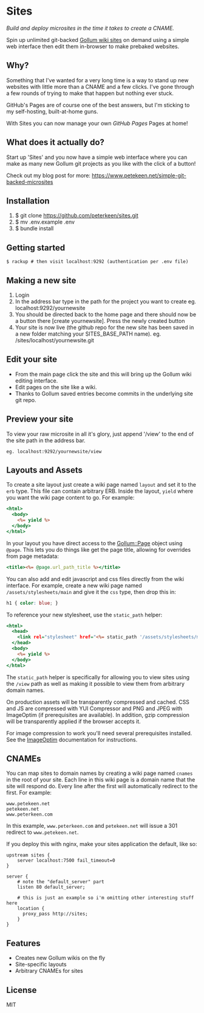 # Sites

*Build and deploy microsites in the time it takes to create a CNAME.*

Spin up unlimited git-backed [Gollum wiki sites](https://github.com/gollum/gollum) on demand using a simple web interface then edit them in-browser to make prebaked websites.

## Why?

Something that I've wanted for a very long time is a way to stand up new websites with little more than a CNAME and a few clicks. I've gone through a few rounds of trying to make that happen but nothing ever stuck.

GitHub's Pages are of course one of the best answers, but I'm sticking to my self-hosting, built-at-home guns.

With Sites you can now manage your own *GitHub Pages* Pages at home!

## What does it actually do?

Start up 'Sites' and you now have a simple web interface where you can make as many new Gollum git projects as you like with the click of a button!

Check out my blog post for more:
https://www.petekeen.net/simple-git-backed-microsites

## Installation

1. $ git clone https://github.com/peterkeen/sites.git
2. $ mv .env.example .env
3. $ bundle install

## Getting started

    $ rackup # then visit localhost:9292 (authentication per .env file)

## Making a new site

1. Login
2. In the address bar type in the path for the project you want to create eg. localhost:9292/yournewsite
3. You should be directed back to the home page and there should now be a button there [create yournewsite]. Press the newly created button
4. Your site is now live (the github repo for the new site has been saved in a new folder matching your SITES_BASE_PATH name).
eg. /sites/localhost/yournewsite.git

## Edit your site

- From the main page click the site and this will bring up the Gollum wiki editing interface. 
- Edit pages on the site like a wiki. 
- Thanks to Gollum saved entries become commits in the underlying site git repo.

## Preview your site

To view your raw microsite in all it's glory, just append '/view' to the end of the site path in the address bar.

    eg. localhost:9292/yournewsite/view

## Layouts and Assets

To create a site layout just create a wiki page named `layout` and set it to the `erb` type. This file can contain arbitrary ERB. Inside the layout, `yield` where you want the wiki page content to go. For example:

```rhtml
<html>
  <body>
    <%= yield %>
  </body>
</html>
```

In your layout you have direct access to the [Gollum::Page](https://github.com/gollum/gollum-lib/blob/master/lib/gollum-lib/page.rb) object using `@page`. This lets you do things like get the page title, allowing for overrides from page metadata:

```rhtml
<title><%= @page.url_path_title %></title>
```

You can also add and edit javascript and css files directly from the wiki interface. For example, create a new wiki page named `/assets/stylesheets/main` and give it the `css` type, then drop this in:

```css
h1 { color: blue; }
```

To reference your new stylesheet, use the `static_path` helper:

```rhtml
<html>
  <head>
    <link rel="stylesheet" href="<%= static_path '/assets/stylesheets/main.css' %>" />
  </head>
  <body>
    <%= yield %>
  </body>
</html>
```

The `static_path` helper is specifically for allowing you to view sites using the `/view` path as well as making it possible to view them from arbitrary domain names.

On production assets will be transparently compressed and cached. CSS and JS are compressed with YUI Compressor and PNG and JPEG with ImageOptim (if prerequisites are available). In addition, gzip compression will be transparently applied if the browser accepts it.

For image compression to work you'll need several prerequisites installed. See the [ImageOptim](https://github.com/toy/image_optim) documentation for instructions.

## CNAMEs

You can map sites to domain names by creating a wiki page named `cnames` in the root of your site. Each line in this wiki page is a domain name that the site will respond do. Every line after the first will automatically redirect to the first. For example:

```
www.petekeen.net
petekeen.net
www.peterkeen.com
```

In this example, `www.peterkeen.com` and `petekeen.net` will issue a 301 redirect to `www.petekeen.net`.

If you deploy this with nginx, make your sites application the default, like so:

```nginx
upstream sites {
    server localhost:7500 fail_timeout=0
}

server {
    # note the "default_server" part
    listen 80 default_server;

    # this is just an example so i'm omitting other interesting stuff here
    location {
      proxy_pass http://sites;
    }
}
```
	
## Features

* Creates new Gollum wikis on the fly
* Site-specific layouts
* Arbitrary CNAMEs for sites

## License

MIT
